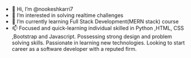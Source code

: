 - 👋 Hi, I’m @nookeshkarri7
- 👀 I’m interested in solving realtime challenges
- 🌱 I’m currently learning Full Stack Development(MERN stack) course
- 📫 Focused and quick-learning individual skilled in Python ,HTML, CSS ,Bootstrap and Javascript. Possessing strong design and problem solving skills. Passionate in learning new technologies. Looking to start career as a software developer with a reputed firm.
